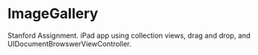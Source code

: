 # ImageGallery

Stanford Assignment. iPad app using collection views, drag and drop, and UIDocumentBrowswerViewController.
